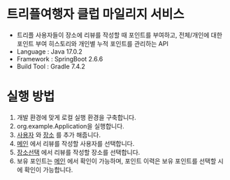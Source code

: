 # 트리플여행자 클럽 마일리지 서비스

- 트리플 사용자들이 장소에 리뷰를 작성할 때 포인트를 부여하고, 전체/개인에 대한 포인트 부여 히스토리와 개인별 누적 포인트를 관리하는 API
- Language : Java 17.0.2
- Framework : SpringBoot 2.6.6
- Build Tool : Gradle 7.4.2

# 실행 방법

1. 개발 환경에 맞게 로컬 실행 환경을 구축합니다.
2. org.example.Application을 실행합니다.
3. [사용자](http://localhost:8080/admin/user) 와 [장소](http://localhost:8080/admin/place) 를 추가 해줍니다.
4. [메인](http://localhost:8080/) 에서 리뷰를 작성할 사용자를 선택합니다.
5. [장소선택](http://localhost:8080/place) 에서 리뷰를 작성할 장소를 선택합니다.
6. 보유 포인트는 [메인](http://localhost:8080/) 에서 확인이 가능하며, 포인트 이력은 보유 포인트를 선택할 시에 확인이 가능합니다.